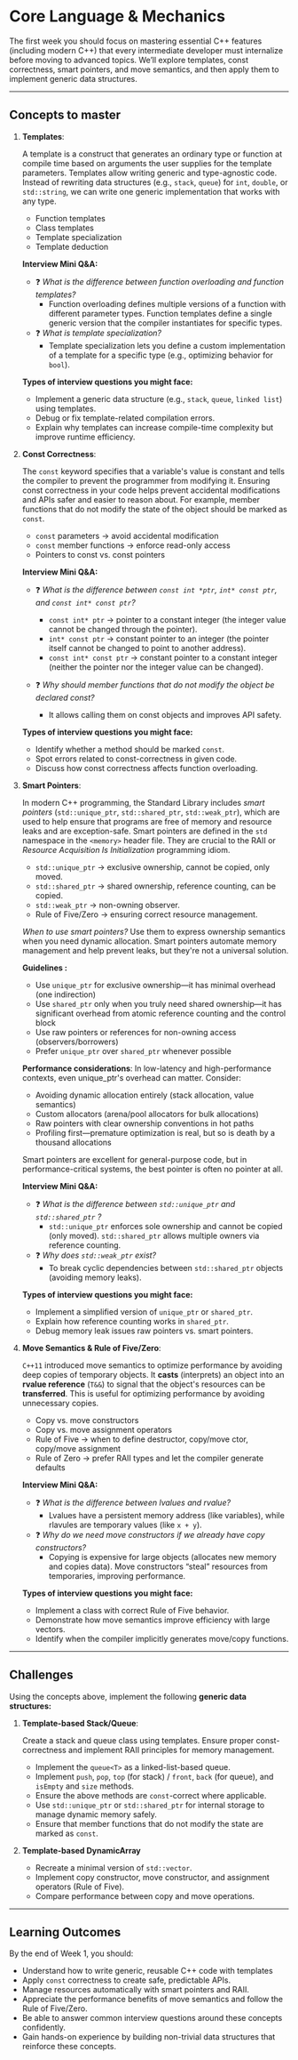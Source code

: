 # Core Language & Mechanics

The first week you should focus on mastering essential C++ features (including modern C++) that every intermediate developer must internalize before moving to advanced topics. We’ll explore templates, const correctness, smart pointers, and move semantics, and then apply them to implement generic data structures.

---

## Concepts to master

1. **Templates**: 

    A template is a construct that generates an ordinary type or function at compile time based on arguments the user supplies for the template parameters. Templates allow writing generic and type-agnostic code. Instead of rewriting data structures (e.g., `stack`, `queue`) for `int`, `double`, or `std::string`, we can write one generic implementation that works with any type.

   * Function templates
   * Class templates
   * Template specialization
   * Template deduction

   **Interview Mini Q&A:**

   * ❓ *What is the difference between function overloading and function templates?*
     * Function overloading defines multiple versions of a function with different parameter types. Function templates define a single generic version that the compiler instantiates for specific types.
   * ❓ *What is template specialization?*
     * Template specialization lets you define a custom implementation of a template for a specific type (e.g., optimizing behavior for `bool`).

   **Types of interview questions you might face:**

   * Implement a generic data structure (e.g., ``stack``, ``queue``, ``linked list``) using templates.
   * Debug or fix template-related compilation errors.
   * Explain why templates can increase compile-time complexity but improve runtime efficiency.

2. **Const Correctness**:

   The `const` keyword specifies that a variable's value is constant and tells the compiler to prevent the programmer from modifying it. Ensuring const correctness in your code helps prevent accidental modifications and APIs safer and easier to reason about. For example, member functions that do not modify the state of the object should be marked as `const`.

   * `const` parameters → avoid accidental modification
   * `const` member functions → enforce read-only access
   * Pointers to const vs. const pointers

   **Interview Mini Q&A:**
   * ❓ *What is the difference between `const int *ptr`, `int* const ptr`, and `const int* const ptr`?*
     * `const int* ptr` → pointer to a constant integer (the integer value cannot be changed through the pointer).
     * `int* const ptr` → constant pointer to an integer (the pointer itself cannot be changed to point to another address).
     * `const int* const ptr` → constant pointer to a constant integer (neither the pointer nor the integer value can be changed).

   * ❓ *Why should member functions that do not modify the object be declared const?*
     * It allows calling them on const objects and improves API safety.

   **Types of interview questions you might face:**
   * Identify whether a method should be marked `const`.
   * Spot errors related to const-correctness in given code.
   * Discuss how const correctness affects function overloading.

3. **Smart Pointers**:

    In modern C++ programming, the Standard Library includes *smart pointers* (`std::unique_ptr`, `std::shared_ptr`, `std::weak_ptr`), which are used to help ensure that programs are free of memory and resource leaks and are exception-safe. Smart pointers are defined in the `std` namespace in the `<memory>` header file. They are crucial to the RAII or *Resource Acquisition Is Initialization* programming idiom.

   * `std::unique_ptr` → exclusive ownership, cannot be copied, only moved.
   * `std::shared_ptr` → shared ownership, reference counting, can be copied.
   * `std::weak_ptr` → non-owning observer.
   * Rule of Five/Zero → ensuring correct resource management.  

   *When to use smart pointers?* Use them to express ownership semantics when you need dynamic allocation. Smart pointers automate memory management and help prevent leaks, but they're not a universal solution.

   **Guidelines :**
   * Use `unique_ptr` for exclusive ownership—it has minimal overhead (one indirection)
   * Use `shared_ptr` only when you truly need shared ownership—it has significant overhead from atomic reference counting and the control block
   * Use raw pointers or references for non-owning access (observers/borrowers)
   * Prefer `unique_ptr` over `shared_ptr` whenever possible

   **Performance considerations**: In low-latency and high-performance contexts, even unique_ptr's overhead can matter. Consider:
   * Avoiding dynamic allocation entirely (stack allocation, value semantics)
   * Custom allocators (arena/pool allocators for bulk allocations)
   * Raw pointers with clear ownership conventions in hot paths
   * Profiling first—premature optimization is real, but so is death by a thousand allocations

   Smart pointers are excellent for general-purpose code, but in performance-critical systems, the best pointer is often no pointer at all.

   **Interview Mini Q&A:**
   * ❓ *What is the difference between `std::unique_ptr` and `std::shared_ptr` ?*
     * `std::unique_ptr` enforces sole ownership and cannot be copied (only moved). `std::shared_ptr` allows multiple owners via reference counting.
   * ❓ *Why does `std::weak_ptr` exist?*
     * To break cyclic dependencies between `std::shared_ptr` objects (avoiding memory leaks).

   **Types of interview questions you might face:**
   * Implement a simplified version of `unique_ptr` or `shared_ptr`.
   * Explain how reference counting works in `shared_ptr`.
   * Debug memory leak issues raw pointers vs. smart pointers.

4. **Move Semantics & Rule of Five/Zero**: 

    `C++11` introduced move semantics to optimize performance by avoiding deep copies of temporary objects. It **casts** (interprets) an object into an **rvalue reference** (`T&&`) to signal that the object's resources can be **transferred**. This is useful for optimizing performance by avoiding unnecessary copies.

   * Copy vs. move constructors
   * Copy vs. move assignment operators
   * Rule of Five → when to define destructor, copy/move ctor, copy/move assignment
   * Rule of Zero → prefer RAII types and let the compiler generate defaults

   **Interview Mini Q&A:**
   * ❓ *What is the difference between lvalues and rvalue?*
     * Lvalues have a persistent memory address (like variables), while rlavules are temporary values (like `x + y`).
   * ❓ *Why do we need move constructors if we already have copy constructors?*
     * Copying is expensive for large objects (allocates new memory and copies data). Move constructors “steal” resources from temporaries, improving performance.

   **Types of interview questions you might face:**
   * Implement a class with correct Rule of Five behavior.
   * Demonstrate how move semantics improve efficiency with large vectors.
   * Identify when the compiler implicitly generates move/copy functions.

---

## Challenges

Using the concepts above, implement the following **generic data structures:**

1. **Template-based Stack/Queue**:

    Create a stack and queue class using templates. Ensure proper const-correctness and implement RAII principles for memory management.

   * Implement the `queue<T>` as a linked-list-based queue.
   * Implement `push`, `pop`, `top` (for stack) / `front`, `back` (for queue), and `isEmpty` and `size` methods.
   * Ensure the above methods are `const`-correct where applicable.
   * Use `std::unique_ptr` or `std::shared_ptr` for internal storage to manage dynamic memory safely.
   * Ensure that member functions that do not modify the state are marked as `const`.

2. **Template-based DynamicArray**

   * Recreate a minimal version of `std::vector`.
   * Implement copy constructor, move constructor, and assignment operators (Rule of Five).
   * Compare performance between copy and move operations.

---

## Learning Outcomes

By the end of Week 1, you should:

* Understand how to write generic, reusable C++ code with templates
* Apply `const` correctness to create safe, predictable APIs.
* Manage resources automatically with smart pointers and RAII.
* Appreciate the performance benefits of move semantics and follow the Rule of Five/Zero.
* Be able to answer common interview questions around these concepts confidently.
* Gain hands-on experience by building non-trivial data structures that reinforce these concepts.
